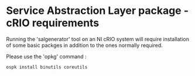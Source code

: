 # Service Abstraction Layer package - cRIO requirements

Running the 'salgenerator' tool on an NI cRIO system will
require installation of some basic packges in addition to 
the ones normally required.

Please use the 'opkg' command : 

	ospk install binutils coreutils


